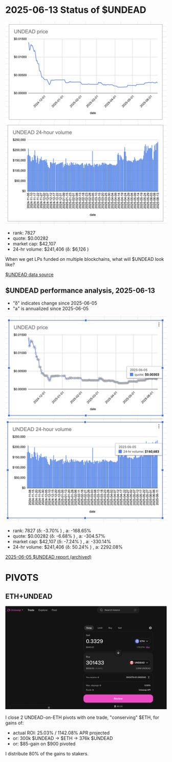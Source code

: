 # 2025-06-13 Status of $UNDEAD 

![$UNDEAD rank](imgs/01a-rank.png) 
![$UNDEAD quote](imgs/01b-quote.png) 
![$UNDEAD market captalization](imgs/01c-cap.png) 
![$UNDEAD 24-hour volume](imgs/01d-vol.png) 

* rank: 7827 
* quote: $0.00282 
* market cap: $42,107 
* 24-hr volume: $241,406 (δ: $6,126 ) 

When we get LPs funded on multiple blockchains, what will $UNDEAD look like? 

[$UNDEAD data source](https://www.coingecko.com/en/coins/undead-blocks)
## $UNDEAD performance analysis, 2025-06-13 

* "δ" indicates change since 2025-06-05 
* "a" is annualized since 2025-06-05 

![$UNDEAD rank](../05/imgs/snapshot/01a-rank.png) 
![$UNDEAD quote](../05/imgs/snapshot/01b-quote.png) 
![$UNDEAD market captalization](../05/imgs/snapshot/01c-cap.png) 
![$UNDEAD 24-hour volume](../05/imgs/snapshot/01d-vol.png) 

* rank: 7827 (δ: -3.70% ) , a: -168.65% 
* quote: $0.00282 (δ: -6.68% ) , a: -304.57% 
* market cap: $42,107 (δ: -7.24% ) , a: -330.14% 
* 24-hr volume: $241,406 (δ: 50.24% ) , a: 2292.08% 

[2025-06-05 $UNDEAD report (archived)](https://github.com/pivoteur/biz/tree/main/blog/2025/06/05) 

# PIVOTS

## ETH+UNDEAD

![Close 2 UNDEAD-on-ETH pivots](imgs/02a-close-2-undead-pivots.png)

I close 2 UNDEAD-on-ETH pivots with one trade, "conserving" $ETH, for gains of:

* actual ROI: 25.03% / 1142.08% APR projected
* or: 300k $UNDEAD -> $ETH -> 376k $UNDEAD
* or: $85-gain on $900 pivoted

I distribute 80% of the gains to stakers.

